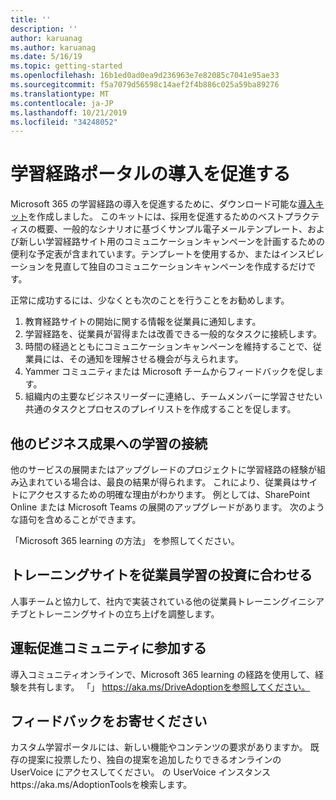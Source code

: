 ```yaml
---
title: ''
description: ''
author: karuanag
ms.author: karuanag
ms.date: 5/16/19
ms.topic: getting-started
ms.openlocfilehash: 16b1ed0ad0ea9d236963e7e82085c7041e95ae33
ms.sourcegitcommit: f5a7079d56598c14aef2f4b886c025a59ba89276
ms.translationtype: MT
ms.contentlocale: ja-JP
ms.lasthandoff: 10/21/2019
ms.locfileid: "34248052"
---
```

# <a name="drive-adoption-of-your-learning-pathways-portal"></a>学習経路ポータルの導入を促進する

Microsoft 365 の学習経路の導入を促進するために、ダウンロード可能な[導入キット](https://teamworktools.azurewebsites.net/m365lp/m365lpadoptionkit.zip)を作成しました。 このキットには、採用を促進するためのベストプラクティスの概要、一般的なシナリオに基づくサンプル電子メールテンプレート、および新しい学習経路サイト用のコミュニケーションキャンペーンを計画するための便利な予定表が含まれています。テンプレートを使用するか、またはインスピレーションを見直して独自のコミュニケーションキャンペーンを作成するだけです。  

正常に成功するには、少なくとも次のことを行うことをお勧めします。

1. 教育経路サイトの開始に関する情報を従業員に通知します。  
2. 学習経路を、従業員が習得または改善できる一般的なタスクに接続します。
3. 時間の経過とともにコミュニケーションキャンペーンを維持することで、従業員には、その通知を理解させる機会が与えられます。
4. Yammer コミュニティまたは Microsoft チームからフィードバックを促します。 
5. 組織内の主要なビジネスリーダーに連絡し、チームメンバーに学習させたい共通のタスクとプロセスのプレイリストを作成することを促します。  

## <a name="connect-learning-to-other-business-outcomes"></a>他のビジネス成果への学習の接続
他のサービスの展開またはアップグレードのプロジェクトに学習経路の経験が組み込まれている場合は、最良の結果が得られます。  これにより、従業員はサイトにアクセスするための明確な理由がわかります。  例としては、SharePoint Online または Microsoft Teams の展開のアップグレードがあります。  次のような語句を含めることができます。

「Microsoft 365 learning の方法」 <Insert service name here>を参照してください。 

## <a name="align-the-training-site-to-investments-in-your-employee-learning"></a>トレーニングサイトを従業員学習の投資に合わせる 

人事チームと協力して、社内で実装されている他の従業員トレーニングイニシアチブとトレーニングサイトの立ち上げを調整します。 

## <a name="join-the-driving-adoption-community"></a>運転促進コミュニティに参加する

導入コミュニティオンラインで、Microsoft 365 learning の経路を使用して、経験を共有します。  「」 https://aka.ms/DriveAdoptionを参照してください。

## <a name="give-us-feedback"></a>フィードバックをお寄せください

カスタム学習ポータルには、新しい機能やコンテンツの要求がありますか。  既存の提案に投票したり、独自の提案を追加したりできるオンラインの UserVoice にアクセスしてください。  の UserVoice インスタンスhttps://aka.ms/AdoptionToolsを検索します。
